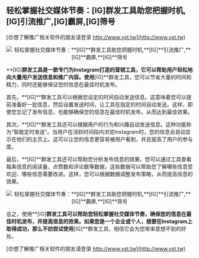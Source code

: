 ## **轻松掌握社交媒体节奏：**[IG]**群发工具助您把握时机,**[IG]**引流推广,**[IG]**霸屏,**[IG]**筛号**

[😍想了解推广相关软件的朋友请登录 http://www.vst.tw](http://www.vst.tw)

 <center><img src="https://vst.tw/MP4/tuiguang/png/5.png" alt="轻松掌握社交媒体节奏：**[IG]**群发工具助您把握时机,**[IG]**引流推广,**[IG]**霸屏,**[IG]**筛号"></center>

**[IG]**群发工具是一款专门为Instagram打造的营销工具，它可以帮助用户轻松地向大量用户发送信息和推广内容。使用**[IG]**群发工具，您可以节省大量的时间和精力，同时还能够保证您的信息在最佳时机发布。

首先，**[IG]**群发工具可以根据您设定的时间自动发送信息。这意味着您可以提前准备好一批信息，然后设置发送时间，让工具在指定的时间自动发送。这样，即使您忘记了发布信息，也能够确保您的信息在最佳时机发布，从而达到最佳效果。

其次，**[IG]**群发工具还可以根据用户的行为和兴趣自动发送信息。这种功能称为“智能定时发送”。当用户在活跃时间段内浏览Instagram时，您的信息会自动显示在他们的主页上。这可以让您的信息更容易被用户看到，并且提高了用户的参与度。

最后，**[IG]**群发工具还可以帮助您分析发布信息的效果。您可以通过工具查看每条信息的阅读量、点赞数和评论数等数据，这些数据可以帮助您了解哪些信息受欢迎、哪些信息需要改进。这样，您可以根据数据调整发布策略，从而提高信息的效果。

 <center><img src="https://vst.tw/MP4/tuiguang/png/0.png" alt="轻松掌握社交媒体节奏：**[IG]**群发工具助您把握时机,**[IG]**引流推广,**[IG]**霸屏,**[IG]**筛号"></center>

总之，使用**[IG]**群发工具可以帮助您轻松掌握社交媒体节奏，确保您的信息在最佳时机发布，并提高信息的效果。如果您是一个企业或个人，想要在Instagram上取得成功，那么不妨尝试使用**[IG]**群发工具，相信它会为您带来意想不到的好处。

[😍想了解推广相关软件的朋友请登录 http://www.vst.tw](http://www.vst.tw)



